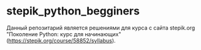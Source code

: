 # stepik_python_begginers
Данный репозитарий является решениями для курса с сайта stepik.org "Поколение Python: курс для начинающих" (https://stepik.org/course/58852/syllabus).
